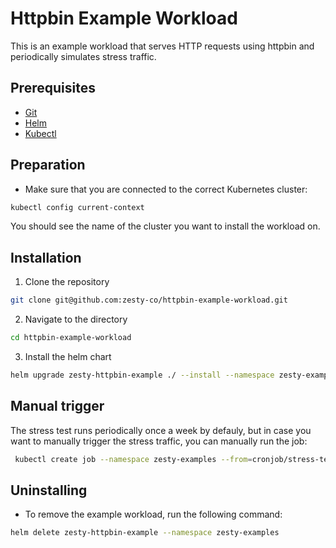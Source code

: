 # Httpbin Example Workload

This is an example workload that serves HTTP requests using httpbin and periodically simulates stress traffic.

## Prerequisites

- [Git](https://git-scm.com/)
- [Helm](https://helm.sh/)
- [Kubectl](https://kubernetes.io/docs/tasks/tools/#kubectl)

## Preparation

- Make sure that you are connected to the correct Kubernetes cluster:
```bash
kubectl config current-context
```

You should see the name of the cluster you want to install the workload on.

## Installation

1. Clone the repository
```bash
git clone git@github.com:zesty-co/httpbin-example-workload.git
```

2. Navigate to the directory
```bash
cd httpbin-example-workload
```


3. Install the helm chart
```bash
helm upgrade zesty-httpbin-example ./ --install --namespace zesty-examples --create-namespace --values values.yaml
```

## Manual trigger

The stress test runs periodically once a week by defauly, but in case you want to manually trigger the stress traffic, you can manually run the job:
```bash
 kubectl create job --namespace zesty-examples --from=cronjob/stress-test run-stress
```

## Uninstalling

- To remove the example workload, run the following command:
```sh
helm delete zesty-httpbin-example --namespace zesty-examples
```
